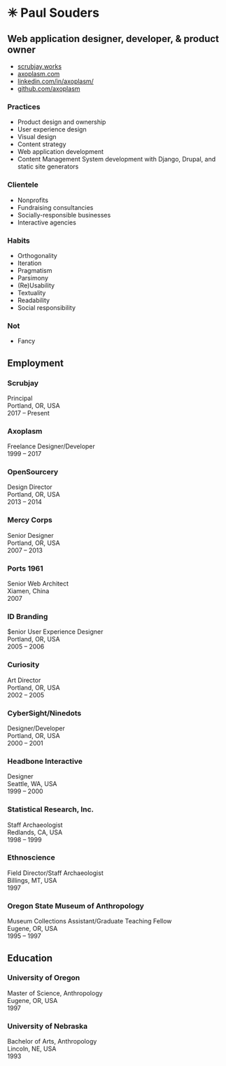 ✳︎ Paul Souders 
=============
Web application designer, developer, & product owner
----------------------------------------------------

* [scrubjay.works](https://scrubjay.works)
* [axoplasm.com](https://axoplasm.com)
* [linkedin.com/in/axoplasm/](https://www.linkedin.com/in/axoplasm/)
* [github.com/axoplasm](http://github.com/axoplasm/)


### Practices

* Product design and ownership
* User experience design
* Visual design
* Content strategy
* Web application development
* Content Management System development with Django, Drupal, and static site generators


### Clientele

* Nonprofits
* Fundraising consultancies
* Socially-responsible businesses
* Interactive agencies


### Habits

* Orthogonality
* Iteration
* Pragmatism
* Parsimony
* (Re)Usability
* Textuality
* Readability
* Social responsibility


### Not

* Fancy


Employment
----------

### Scrubjay
Principal    
Portland, OR, USA    
2017 – Present


### Axoplasm
Freelance Designer/Developer    
1999 – 2017   

### OpenSourcery
Design Director    
Portland, OR, USA   
2013 – 2014

### Mercy Corps
Senior Designer    
Portland, OR, USA   
2007 – 2013   

### Ports 1961
Senior Web Architect    
Xiamen, China   
2007   

### ID Branding
$enior User Experience Designer    
Portland, OR, USA   
2005 – 2006   

### Curiosity
Art Director    
Portland, OR, USA   
2002 – 2005   

### CyberSight/Ninedots
Designer/Developer    
Portland, OR, USA   
2000 – 2001   

### Headbone Interactive
Designer    
Seattle, WA, USA   
1999 – 2000   

### Statistical Research, Inc.
Staff Archaeologist     
Redlands, CA, USA   
1998 – 1999

### Ethnoscience
Field Director/Staff Archaeologist    
Billings, MT, USA   
1997

### Oregon State Museum of Anthropology
Museum Collections Assistant/Graduate Teaching Fellow    
Eugene, OR, USA   
1995 – 1997


Education
---------

### University of Oregon
Master of Science, Anthropology   
Eugene, OR, USA   
1997   

### University of Nebraska
Bachelor of Arts, Anthropology   
Lincoln, NE, USA    
1993   



